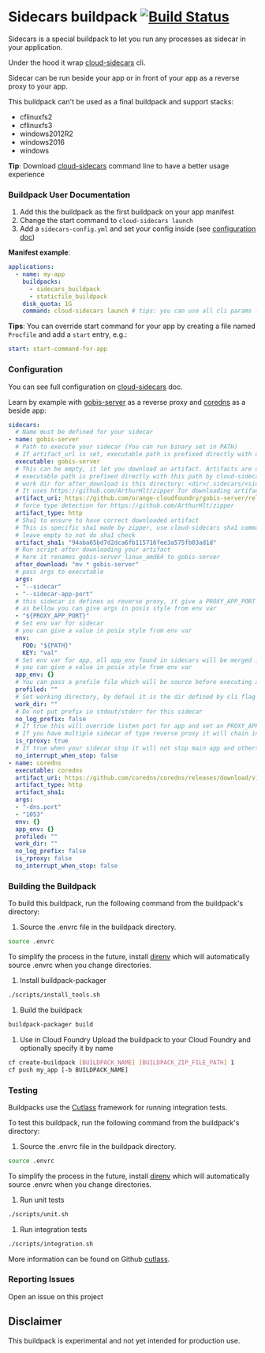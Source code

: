 # Sidecars buildpack [![Build Status](https://travis-ci.com/orange-cloudfoundry/sidecars-buildpack.svg?branch=master)](https://travis-ci.com/orange-cloudfoundry/sidecars-buildpack)

Sidecars is a special buildpack to let you run any processes as sidecar in your application.

Under the hood it wrap [cloud-sidecars](https://github.com/orange-cloudfoundry/cloud-sidecars) cli.

Sidecar can be run beside your app or in front of your app as a reverse proxy to your app.

This buildpack can't be used as a final buildpack and support stacks:
- cflinuxfs2
- cflinuxfs3
- windows2012R2
- windows2016
- windows

**Tip**: Download [cloud-sidecars](https://github.com/orange-cloudfoundry/cloud-sidecars) command line to have a better usage experience

### Buildpack User Documentation

1. Add this the buildpack as the first buildpack on your app manifest 
2. Change the start command to `cloud-sidecars launch`
3. Add a `sidecars-config.yml` and set your config inside (see [configuration doc](#configuration))

**Manifest example**:

```yaml
applications:
  - name: my-app
    buildpacks:
      - sidecars_buildpack
      - staticfile_buildpack
    disk_quota: 1G
    command: cloud-sidecars launch # tips: you can use all cli params from cloud-sidecars, add flag `--log-level debug` to enable debug mode for example
```

**Tips**: You can override start command for your app by creating a file named `Procfile` and add a `start` entry, e.g.:

```yaml
start: start-command-for-app
```


### Configuration

You can see full configuration on [cloud-sidecars](https://github.com/orange-cloudfoundry/cloud-sidecars) doc.

Learn by example with [gobis-server](https://github.com/orange-cloudfoundry/gobis-server) 
as a reverse proxy and [coredns](https://github.com/coredns/coredns) as a beside app:

```yaml
sidecars:
  # Name must be defined for your sidecar
- name: gobis-server
  # Path to execute your sidecar (You can run binary set in PATH)
  # If artifact_url is set, executable path is prefixed directly with download path by cloud-sidecars
  executable: gobis-server
  # This can be empty, it let you download an artifact. Artifacts are unzipped and placed at <dir>/.sidecars/<sidecar name>
  # executable path is prefixed directly with this path by cloud-sidecars
  # work dir for after_download is this directory: <dir>/.sidecars/<sidecar name>
  # It uses https://github.com/ArthurHlt/zipper for downloading artifacts this let you download git, zip, tar, tgz or any other file (they all be uncompressed)
  artifact_uri: https://github.com/orange-cloudfoundry/gobis-server/releases/download/v1.7.0/gobis-server_linux_amd64.zip
  # force type detection for https://github.com/ArthurHlt/zipper
  artifact_type: http
  # Sha1 to ensure to have correct downloaded artifact
  # This is specific sha1 made by zipper, use cloud-sidecars sha1 command to have sha1 to insert here
  # leave empty to not do sha1 check
  artifact_sha1: "94aba65bd7d2dca6fb115716fee3a575fb03ad1d"
  # Run script after downloading your artifact
  # here it renames gobis-server_linux_amd64 to gobis-server
  after_download: "mv * gobis-server"
  # pass args to executable
  args: 
  - "--sidecar"
  - "--sidecar-app-port"
  # this sidecar is defines as reverse proxy, it give a PROXY_APP_PORT env var
  # as bellow you can give args in posix style from env var
  - "${PROXY_APP_PORT}"
  # Set env var for sidecar
  # you can give a value in posix style from env var
  env:
    FOO: "${PATH}"
    KEY: "val"
  # Set env var for app, all app_env found in sidecars will be merged in one
  # you can give a value in posix style from env var
  app_env: {}
  # You can pass a profile file which will be source before executing app
  profiled: ""
  # Set working directory, by defaul it is the dir defined by cli flag --dir
  work_dir: ""
  # Do not put prefix in stdout/stderr for this sidecar
  no_log_prefix: false
  # If true this will override listen port for app and set an PROXY_APP_PORT env var for sidecar
  # If you have multiple sidecar of type reverse proxy it will chain in the order set here.
  is_rproxy: true
  # If true when your sidecar stop it will not stop main app and others sidecars
  no_interrupt_when_stop: false
- name: coredns
  executable: coredns
  artifact_uri: https://github.com/coredns/coredns/releases/download/v1.4.0/coredns_1.4.0_linux_amd64.tgz
  artifact_type: http
  artifact_sha1: 
  args:
  - "-dns.port"
  - "1053"
  env: {}
  app_env: {}
  profiled: ""
  work_dir: ""
  no_log_prefix: false
  is_rproxy: false
  no_interrupt_when_stop: false
```


### Building the Buildpack
To build this buildpack, run the following command from the buildpack's directory:

1. Source the .envrc file in the buildpack directory.
```bash
source .envrc
```
To simplify the process in the future, install [direnv](https://direnv.net/) which will automatically source .envrc when you change directories.

1. Install buildpack-packager
```bash
./scripts/install_tools.sh
```

1. Build the buildpack
```bash
buildpack-packager build
```

1. Use in Cloud Foundry
Upload the buildpack to your Cloud Foundry and optionally specify it by name

```bash
cf create-buildpack [BUILDPACK_NAME] [BUILDPACK_ZIP_FILE_PATH] 1
cf push my_app [-b BUILDPACK_NAME]
```

### Testing
Buildpacks use the [Cutlass](https://github.com/cloudfoundry/libbuildpack/cutlass) framework for running integration tests.

To test this buildpack, run the following command from the buildpack's directory:

1. Source the .envrc file in the buildpack directory.

```bash
source .envrc
```
To simplify the process in the future, install [direnv](https://direnv.net/) which will automatically source .envrc when you change directories.

1. Run unit tests

```bash
./scripts/unit.sh
```

1. Run integration tests

```bash
./scripts/integration.sh
```

More information can be found on Github [cutlass](https://github.com/cloudfoundry/libbuildpack/cutlass).

### Reporting Issues
Open an issue on this project

## Disclaimer
This buildpack is experimental and not yet intended for production use.
